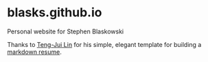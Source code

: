# blasks.github.io
Personal website for Stephen Blaskowski

Thanks to [Teng-Jui Lin](https://github.com/tengjuilin) for his simple, elegant template for building a [markdown resume](https://github.com/tengjuilin/markdown-resume).
